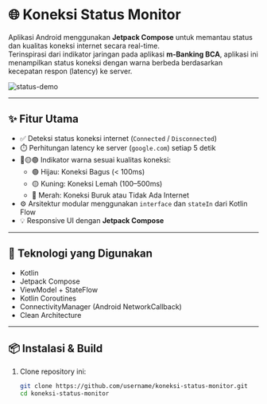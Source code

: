 # 🌐 Koneksi Status Monitor

Aplikasi Android menggunakan **Jetpack Compose** untuk memantau status dan kualitas koneksi internet secara real-time.  
Terinspirasi dari indikator jaringan pada aplikasi **m-Banking BCA**, aplikasi ini menampilkan status koneksi dengan warna berbeda berdasarkan kecepatan respon (latency) ke server.

![status-demo](https://user-images.githubusercontent.com/your-username/demo-status.gif) <!-- (Opsional: ganti dengan screenshot/rekaman aplikasi) -->

---

## ✨ Fitur Utama

- ✅ Deteksi status koneksi internet (`Connected` / `Disconnected`)
- ⏱️ Perhitungan latency ke server (`google.com`) setiap 5 detik
- 🔴🟡🟢 Indikator warna sesuai kualitas koneksi:
  - 🟢 Hijau: Koneksi Bagus (< 100ms)
  - 🟡 Kuning: Koneksi Lemah (100–500ms)
  - 🔴 Merah: Koneksi Buruk atau Tidak Ada Internet
- ⚙️ Arsitektur modular menggunakan `interface` dan `stateIn` dari Kotlin Flow
- 💡 Responsive UI dengan **Jetpack Compose**

---

## 📱 Teknologi yang Digunakan

- Kotlin
- Jetpack Compose
- ViewModel + StateFlow
- Kotlin Coroutines
- ConnectivityManager (Android NetworkCallback)
- Clean Architecture

---

## 📦 Instalasi & Build

1. Clone repository ini:
   ```bash
   git clone https://github.com/username/koneksi-status-monitor.git
   cd koneksi-status-monitor
